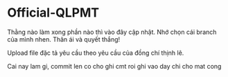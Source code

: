 # Official-QLPMT

Thằng nào làm xong phần nào thì vào đây cập nhật. Nhớ chọn cái branch của mình nhen. Thân ái và quyết thắng!

Upload file đặc tả yêu cầu theo yêu cầu của đồng chí thịnh lê.

Cai nay lam gi, commit len co cho ghi cmt roi ghi vao day chi cho mat cong